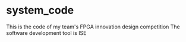# system_code
This is the code of my team's FPGA innovation design competition
The software development tool is ISE
